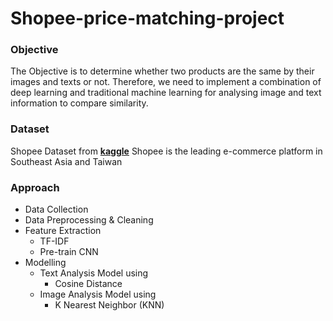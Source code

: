 # Shopee-price-matching-project

### Objective
The Objective is to determine whether two products are the same by their images and texts or not. Therefore, we need to implement a combination of deep learning and traditional machine learning for analysing image and text information to compare similarity.

### Dataset
Shopee Dataset from  **[kaggle](https://kaggle.com)** Shopee is the leading e-commerce platform in Southeast Asia and Taiwan

### Approach
* Data Collection
* Data Preprocessing & Cleaning 
* Feature Extraction 
  * TF-IDF 
  * Pre-train CNN 
* Modelling 
  * Text Analysis Model using 
    * Cosine Distance 
  * Image Analysis Model using
    * K Nearest Neighbor (KNN) 

